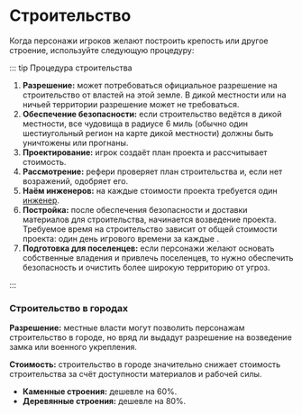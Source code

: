 # Строительство

Когда персонажи игроков желают построить крепость или другое строение, используйте следующую процедуру:

::: tip Процедура строительства

1. **Разрешение:** может потребоваться официальное разрешение на строительство от властей на этой земле. В дикой местности или на ничьей территории разрешение может не требоваться.
2. **Обеспечение безопасности:** если строительство ведётся в дикой местности, все чудовища в радиусе 6 миль (обычно один шестиугольный регион на карте дикой местности) должны быть уничтожены или прогнаны.
3. **Проектирование:** игрок создаёт план проекта и рассчитывает стоимость.
4. **Рассмотрение:** рефери проверяет план строительства и, если нет возражений, одобряет его.
5. **Наём инженеров:** на каждые <Coin :v=100000 /> стоимости проекта требуется один [инженер](../hired-help/specialists#инженер).
6. **Постройка:** после обеспечения безопасности и доставки материалов для строительства, начинается возведение проекта. Требуемое время на строительство зависит от общей стоимости проекта: один день игрового времени за каждые <Coin :v=500 />.
7. **Подготовка для поселенцев:** если персонажи желают основать собственные владения и привлечь поселенцев, то нужно обеспечить безопасность и очистить более широкую территорию от угроз.

:::

### Строительство в городах

**Разрешение:** местные власти могут позволить персонажам строительство в городе, но вряд ли выдадут разрешение на возведение замка или военного укрепления.

**Стоимость:** строительство в городе значительно снижает стоимость строительства за счёт доступности материалов и рабочей силы.

-   **Каменные строения:** дешевле на 60%.
-   **Деревянные строения:** дешевле на 80%.
